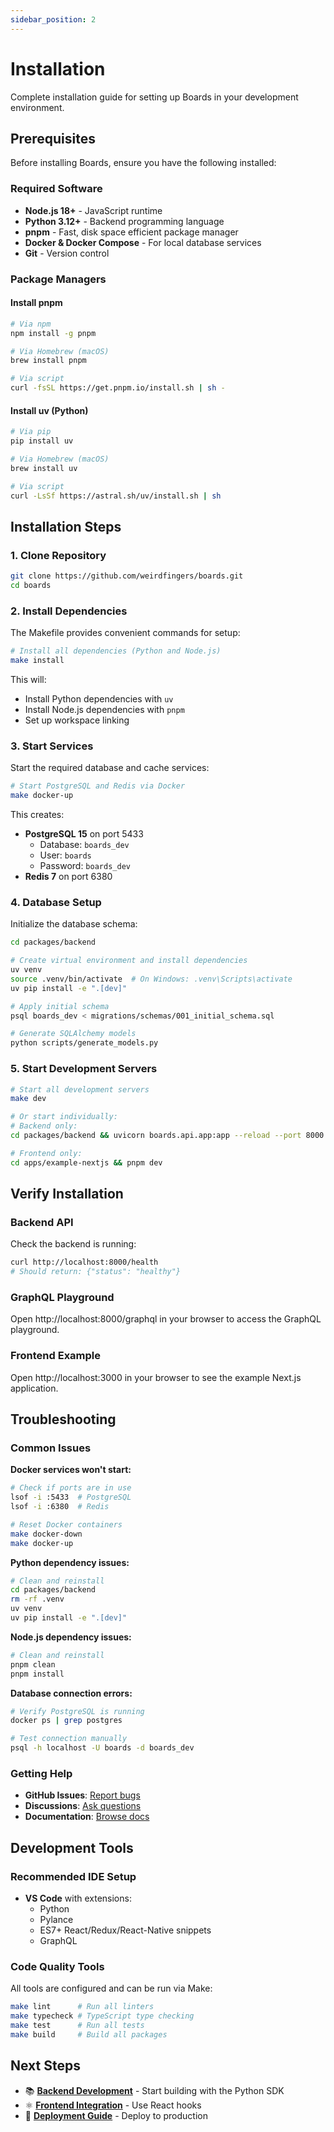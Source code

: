 ```yaml
---
sidebar_position: 2
---
```


# Installation

Complete installation guide for setting up Boards in your development environment.

## Prerequisites

Before installing Boards, ensure you have the following installed:

### Required Software

- **Node.js 18+** - JavaScript runtime
- **Python 3.12+** - Backend programming language
- **pnpm** - Fast, disk space efficient package manager
- **Docker & Docker Compose** - For local database services
- **Git** - Version control

### Package Managers

#### Install pnpm

```bash
# Via npm
npm install -g pnpm

# Via Homebrew (macOS)
brew install pnpm

# Via script
curl -fsSL https://get.pnpm.io/install.sh | sh -
```

#### Install uv (Python)

```bash
# Via pip
pip install uv

# Via Homebrew (macOS) 
brew install uv

# Via script
curl -LsSf https://astral.sh/uv/install.sh | sh
```

## Installation Steps

### 1. Clone Repository

```bash
git clone https://github.com/weirdfingers/boards.git
cd boards
```

### 2. Install Dependencies

The Makefile provides convenient commands for setup:

```bash
# Install all dependencies (Python and Node.js)
make install
```

This will:
- Install Python dependencies with `uv`
- Install Node.js dependencies with `pnpm`
- Set up workspace linking

### 3. Start Services

Start the required database and cache services:

```bash
# Start PostgreSQL and Redis via Docker
make docker-up
```

This creates:
- **PostgreSQL 15** on port 5433
  - Database: `boards_dev`
  - User: `boards`
  - Password: `boards_dev`
- **Redis 7** on port 6380

### 4. Database Setup

Initialize the database schema:

```bash
cd packages/backend

# Create virtual environment and install dependencies
uv venv
source .venv/bin/activate  # On Windows: .venv\Scripts\activate
uv pip install -e ".[dev]"

# Apply initial schema
psql boards_dev < migrations/schemas/001_initial_schema.sql

# Generate SQLAlchemy models
python scripts/generate_models.py
```

### 5. Start Development Servers

```bash
# Start all development servers
make dev

# Or start individually:
# Backend only:
cd packages/backend && uvicorn boards.api.app:app --reload --port 8000

# Frontend only:
cd apps/example-nextjs && pnpm dev
```

## Verify Installation

### Backend API

Check the backend is running:

```bash
curl http://localhost:8000/health
# Should return: {"status": "healthy"}
```

### GraphQL Playground

Open http://localhost:8000/graphql in your browser to access the GraphQL playground.

### Frontend Example

Open http://localhost:3000 in your browser to see the example Next.js application.

## Troubleshooting

### Common Issues

**Docker services won't start:**
```bash
# Check if ports are in use
lsof -i :5433  # PostgreSQL
lsof -i :6380  # Redis

# Reset Docker containers
make docker-down
make docker-up
```

**Python dependency issues:**
```bash
# Clean and reinstall
cd packages/backend
rm -rf .venv
uv venv
uv pip install -e ".[dev]"
```

**Node.js dependency issues:**
```bash
# Clean and reinstall
pnpm clean
pnpm install
```

**Database connection errors:**
```bash
# Verify PostgreSQL is running
docker ps | grep postgres

# Test connection manually
psql -h localhost -U boards -d boards_dev
```

### Getting Help

- **GitHub Issues**: [Report bugs](https://github.com/weirdfingers/boards/issues)
- **Discussions**: [Ask questions](https://github.com/weirdfingers/boards/discussions)
- **Documentation**: [Browse docs](https://weirdfingers.github.io/boards/)

## Development Tools

### Recommended IDE Setup

- **VS Code** with extensions:
  - Python
  - Pylance  
  - ES7+ React/Redux/React-Native snippets
  - GraphQL

### Code Quality Tools

All tools are configured and can be run via Make:

```bash
make lint      # Run all linters
make typecheck # TypeScript type checking
make test      # Run all tests
make build     # Build all packages
```

## Next Steps

- 📚 **[Backend Development](./backend/getting-started)** - Start building with the Python SDK
- ⚛️ **[Frontend Integration](./frontend/getting-started)** - Use React hooks
- 🚀 **[Deployment Guide](./deployment/overview)** - Deploy to production